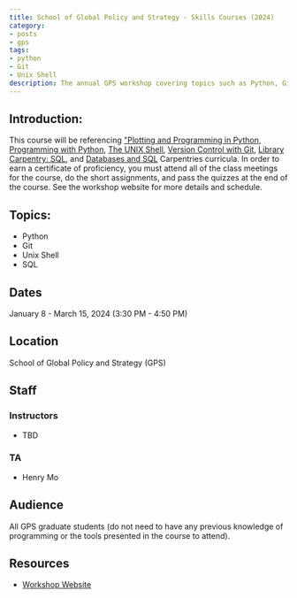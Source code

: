 ```yaml
---
title: School of Global Policy and Strategy - Skills Courses (2024)
category:
- posts
- gps
tags:
- python
- Git
- Unix Shell
description: The annual GPS workshop covering topics such as Python, Git, and Unix Shell.
---
```


## Introduction:

This course will be referencing ["Plotting and Programming in Python](http://swcarpentry.github.io/python-novice-gapminder/), [Programming with Python](https://swcarpentry.github.io/python-novice-inflammation/instructor/12-cmdline.html), [The UNIX Shell](https://librarycarpentry.org/lc-shell/), [Version Control with Git](https://swcarpentry.github.io/git-novice/index.html), [Library Carpentry: SQL](https://librarycarpentry.org/lc-sql/), and [Databases and SQL](https://swcarpentry.github.io/sql-novice-survey/) Carpentries curricula. In order to earn a certificate of proficiency, you must attend all of the class meetings for the course, do the short  assignments, and pass the quizzes at the end of the course. See the workshop website for more details and schedule.

## Topics:

* Python
* Git
* Unix Shell
* SQL

## Dates
January 8 - March 15, 2024 (3:30 PM - 4:50 PM)


## Location
School of Global Policy and Strategy (GPS)


## Staff

### Instructors
* TBD

### TA
* Henry Mo


## Audience
All GPS graduate students (do not need to have any previous knowledge of programming or the tools presented in the course to attend).


## Resources
* [Workshop Website](https://ucsdlib.github.io/WIN2023-GPS-Skills-Courses/)
